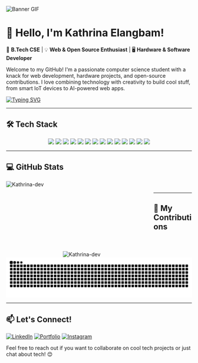 ![Banner GIF](https://www.icegif.com/wp-content/uploads/2023/12/icegif-95.gif)

# 👋 Hello, I'm Kathrina Elangbam!
🚀 **B.Tech CSE** | 💡 **Web & Open Source Enthusiast** | 🖥️ **Hardware & Software Developer**

Welcome to my GitHub! I'm a passionate computer science student with a knack for web development, hardware projects, and open-source contributions. I love combining technology with creativity to build cool stuff, from smart IoT devices to AI-powered web apps. 

[![Typing SVG](https://readme-typing-svg.demolab.com?size=100&pause=1000&color=violet&center=true&vCenter=true&width=2000&height=200&lines=WEB+DEVELOPER;MERN+STACK;OPEN+SOURCE;IoT+ENTHUSIAST)](https://git.io/typing-svg)

---

## 🛠️ Tech Stack
<div align="center">
  <img width="50" height="auto" src="https://cdn.jsdelivr.net/gh/devicons/devicon@latest/icons/html5/html5-original.svg" />
  <img width="50" height="auto" src="https://cdn.jsdelivr.net/gh/devicons/devicon@latest/icons/css3/css3-original.svg" />
  <img width="50" height="auto" src="https://cdn.jsdelivr.net/gh/devicons/devicon@latest/icons/javascript/javascript-original.svg" />
  <img width="50" height="auto" src="https://cdn.jsdelivr.net/gh/devicons/devicon@latest/icons/react/react-original.svg" />
  <img width="50" height="auto" src="https://cdn.jsdelivr.net/gh/devicons/devicon@latest/icons/vitejs/vitejs-original.svg" />
  <img width="50" height="auto" src="https://cdn.jsdelivr.net/gh/devicons/devicon@latest/icons/reactrouter/reactrouter-original.svg" />
  <img width="50" height="auto" src="https://cdn.jsdelivr.net/gh/devicons/devicon@latest/icons/tailwindcss/tailwindcss-original.svg" />
  <img width="50" height="auto" src="https://cdn.jsdelivr.net/gh/devicons/devicon@latest/icons/nodejs/nodejs-original.svg" />
  <img width="50" height="auto" src="https://cdn.jsdelivr.net/gh/devicons/devicon@latest/icons/mongodb/mongodb-original-wordmark.svg" />
  <img width="50" height="auto" src="https://cdn.jsdelivr.net/gh/devicons/devicon@latest/icons/mongoose/mongoose-original.svg" />          
  <img width="50" height="auto" src="https://cdn.jsdelivr.net/gh/devicons/devicon@latest/icons/python/python-original.svg" />
  <img width="50" height="auto" src="https://cdn.jsdelivr.net/gh/devicons/devicon@latest/icons/java/java-original.svg" />
  <img width="50" height="auto" src="https://cdn.jsdelivr.net/gh/devicons/devicon@latest/icons/arduino/arduino-original.svg" />
  <img width="50" height="auto" src="https://cdn.jsdelivr.net/gh/devicons/devicon@latest/icons/raspberrypi/raspberrypi-original.svg" />          

          
</div> 

---

## 💻 GitHub Stats

<p>&nbsp;<img align=left width="400" height="190" src="https://github-readme-stats.vercel.app/api?username=Kathrina-dev&show_icons=true&locale=en&theme=synthwave" alt="Kathrina-dev" /></p>
  
<img align=right width="350" height="auto" src="https://github-readme-stats.vercel.app/api/top-langs?username=Kathrina-dev&show_icons=true&locale=en&layout=compact&theme=synthwave" alt="Kathrina-dev" />
  
---

## 🌟 My Contributions
<div align=center>
  
  <img align="center" src="https://github.com/Kathrina-dev/Kathrina-dev/blob/output/github-contribution-grid-snake.svg" alt="light">
  
</div>

---

## 📫 Let's Connect! 
  
  [![LinkedIn](https://img.shields.io/badge/LinkedIn-blue?style=for-the-badge&logo=linkedin)](https://www.linkedin.com/in/kathrina-elangbam-03b6692b3/)
  [![Portfolio](https://img.shields.io/badge/Portfolio-222222?style=for-the-badge&logo=web)](https://kathrina-dev.github.io/Portfolio/)
  [![Instagram](https://img.shields.io/badge/Instagram-E4405F?style=for-the-badge&logo=instagram&logoColor=white)](https://www.instagram.com/kathrina_elangbam/)
  
  Feel free to reach out if you want to collaborate on cool tech projects or just chat about tech! 😊

